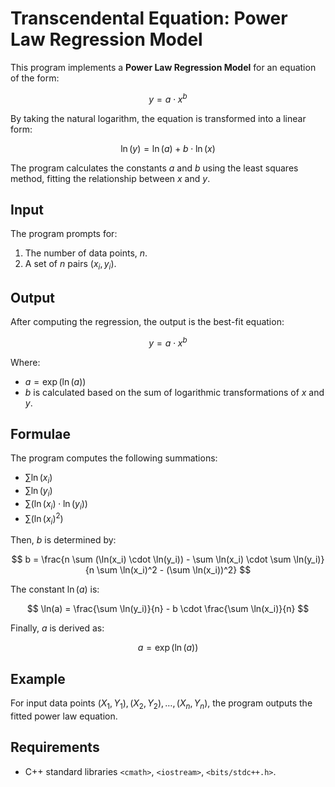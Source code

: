 # Transcendental Equation: Power Law Regression Model

This program implements a **Power Law Regression Model** for an equation of the form:

$$
y = a \cdot x^b
$$

By taking the natural logarithm, the equation is transformed into a linear form:

$$
\ln(y) = \ln(a) + b \cdot \ln(x)
$$

The program calculates the constants $a$ and $b$ using the least squares method, fitting the relationship between $x$ and $y$.

## Input

The program prompts for:
1. The number of data points, $n$.
2. A set of $n$ pairs $(x_i, y_i)$.

## Output

After computing the regression, the output is the best-fit equation:

$$
y = a \cdot x^b
$$

Where:
- $a = \exp(\ln(a))$
- $b$ is calculated based on the sum of logarithmic transformations of $x$ and $y$.

## Formulae

The program computes the following summations:
- $\sum \ln(x_i)$
- $\sum \ln(y_i)$
- $\sum (\ln(x_i) \cdot \ln(y_i))$
- $\sum (\ln(x_i)^2)$

Then, $b$ is determined by:

$$
b = \frac{n \sum (\ln(x_i) \cdot \ln(y_i)) - \sum \ln(x_i) \cdot \sum \ln(y_i)}{n \sum \ln(x_i)^2 - (\sum \ln(x_i))^2}
$$

The constant $\ln(a)$ is:

$$
\ln(a) = \frac{\sum \ln(y_i)}{n} - b \cdot \frac{\sum \ln(x_i)}{n}
$$

Finally, $a$ is derived as:

$$
a = \exp(\ln(a))
$$

## Example

For input data points $(X_1, Y_1), (X_2, Y_2), \dots, (X_n, Y_n)$, the program outputs the fitted power law equation.

## Requirements

- C++ standard libraries `<cmath>`, `<iostream>`, `<bits/stdc++.h>`.
